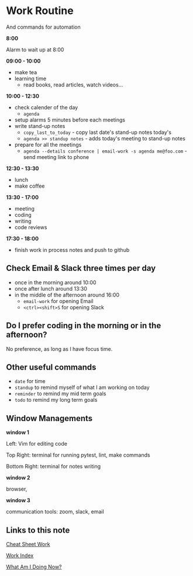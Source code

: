 # Work Routine

And commands for automation

**8:00**

Alarm to wait up at 8:00

**09:00 - 10:00**

- make tea
- learning time
    - read books, read articles, watch videos... 

**10:00 - 12:30**

- check calender of the day
    - `agenda`
- setup alarms 5 minutes before each meetings
- write stand-up notes
    - `copy_last_to_today` - copy last date's stand-up notes today's
    - `agenda >> standup notes` - adds today's meeting to stand-up notes
- prepare for all the meetings
    - `agenda --details conference | email-work -s agenda me@foo.com` - send meeting link to phone

**12:30 - 13:30**

- lunch
- make coffee

**13:30 - 17:00**

- meeting
- coding
- writing
- code reviews

**17:30 - 18:00**

- finish work in process notes and push to github

## Check Email & Slack three times per day

- once in the morning around 10:00
- once after lunch around 13:30
- in the middle of the afternoon around 16:00
    - `email-work` for opening Email
    - `<ctrl><shift>S` for opening Slack

## Do I prefer coding in the morning or in the afternoon? 

No preference, as long as I have focus time. 

## Other useful commands

- `date` for time
- `standup` to remind myself of what I am working on today
- `reminder` to remind my mid term goals
- `todo` to remind my long term goals

## Window Managements

**window 1**

Left: Vim for editing code

Top Right: terminal for running pytest, lint, make commands

Bottom Right: terminal for notes writing

**window 2**

browser,

**window 3**

communication tools: zoom, slack, email

## Links to this note

[Cheat Sheet Work](cheat-sheet-work.md)

[Work Index](index-work.md)

[What Am I Doing Now?](what-am-i-doing-now.md)

